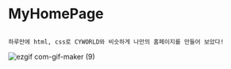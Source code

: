# MyHomePage

## 
```
하루만에 html, css로 CYWORLD와 비슷하게 나만의 홈페이지를 만들어 보았다!
```
![ezgif com-gif-maker (9)](https://user-images.githubusercontent.com/59958929/103325328-b789b980-4a8e-11eb-8ed5-9f6683d80850.gif)
